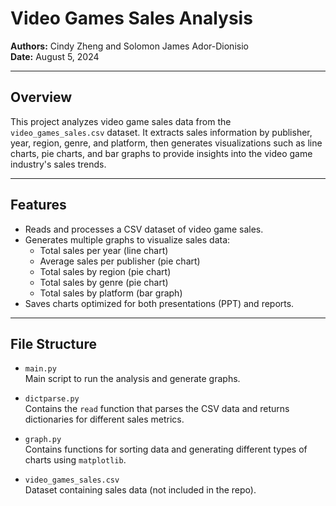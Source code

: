 # Video Games Sales Analysis

**Authors:** Cindy Zheng and Solomon James Ador-Dionisio  
**Date:** August 5, 2024

---

## Overview

This project analyzes video game sales data from the `video_games_sales.csv` dataset. It extracts sales information by publisher, year, region, genre, and platform, then generates visualizations such as line charts, pie charts, and bar graphs to provide insights into the video game industry's sales trends.

---

## Features

- Reads and processes a CSV dataset of video game sales.
- Generates multiple graphs to visualize sales data:
  - Total sales per year (line chart)
  - Average sales per publisher (pie chart)
  - Total sales by region (pie chart)
  - Total sales by genre (pie chart)
  - Total sales by platform (bar graph)
- Saves charts optimized for both presentations (PPT) and reports.

---

## File Structure

- `main.py`  
  Main script to run the analysis and generate graphs.

- `dictparse.py`  
  Contains the `read` function that parses the CSV data and returns dictionaries for different sales metrics.

- `graph.py`  
  Contains functions for sorting data and generating different types of charts using `matplotlib`.

- `video_games_sales.csv`  
  Dataset containing sales data (not included in the repo).
